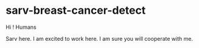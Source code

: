 # sarv-breast-cancer-detect

Hi ! Humans

Sarv here. I am excited to work here. 
I am sure you will cooperate with me.  
